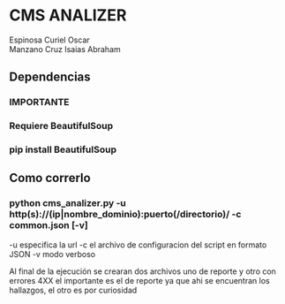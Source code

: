 # CMS ANALIZER  
Espinosa Curiel Oscar  
Manzano Cruz Isaias Abraham  
## Dependencias
### IMPORTANTE
### Requiere BeautifulSoup
### pip install BeautifulSoup  

## Como correrlo  
### python cms_analizer.py -u http(s)://(ip|nombre_dominio):puerto(/directorio)/ -c common.json [-v]  
-u especifica la url
-c el archivo de configuracion del script en formato JSON
-v modo verboso  

Al final de la ejecución se crearan dos archivos uno de reporte y otro con errores 4XX el importante es el de reporte ya que ahi se encuentran los hallazgos, el otro es por curiosidad  
